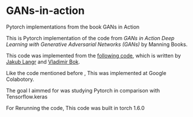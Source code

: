 # GANs-in-action
Pytorch implementations from the book GANs in Action

This is Pytorch implementation of the code from *GANs in Action Deep Learning with Generative Adversarial Networks (GANs)*  by Manning Books.

This code was implemented from the [following code](https://github.com/GANs-in-Action/gans-in-action), which is written by [Jakub Langr](https://github.com/jakubLangr) and [Vladimir Bok](https://github.com/vbok).

Like the code mentioned before , This was implemented at Google Colabotory.

The goal I aimmed for was studying Pytorch in comparison with Tensorflow.keras

For Rerunning the code, This code was built in torch 1.6.0
